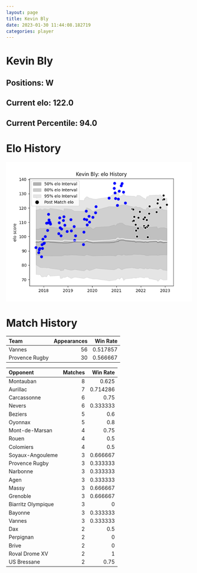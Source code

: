 ```yaml
---  
layout: page  
title: Kevin Bly  
date: 2023-01-30 11:44:08.182719  
categories: player  
---
```

# Kevin Bly

## Positions: W

## Current elo: 122.0

## Current Percentile: 94.0

# Elo History


![elo history](history_KevinBly.png)
# Match History


| Team           |   Appearances |   Win Rate |
|:---------------|--------------:|-----------:|
| Vannes         |            56 |   0.517857 |
| Provence Rugby |            30 |   0.566667 |

| Opponent           |   Matches |   Win Rate |
|:-------------------|----------:|-----------:|
| Montauban          |         8 |   0.625    |
| Aurillac           |         7 |   0.714286 |
| Carcassonne        |         6 |   0.75     |
| Nevers             |         6 |   0.333333 |
| Beziers            |         5 |   0.6      |
| Oyonnax            |         5 |   0.8      |
| Mont-de-Marsan     |         4 |   0.75     |
| Rouen              |         4 |   0.5      |
| Colomiers          |         4 |   0.5      |
| Soyaux-Angouleme   |         3 |   0.666667 |
| Provence Rugby     |         3 |   0.333333 |
| Narbonne           |         3 |   0.333333 |
| Agen               |         3 |   0.333333 |
| Massy              |         3 |   0.666667 |
| Grenoble           |         3 |   0.666667 |
| Biarritz Olympique |         3 |   0        |
| Bayonne            |         3 |   0.333333 |
| Vannes             |         3 |   0.333333 |
| Dax                |         2 |   0.5      |
| Perpignan          |         2 |   0        |
| Brive              |         2 |   0        |
| Roval Drome XV     |         2 |   1        |
| US Bressane        |         2 |   0.75     |
